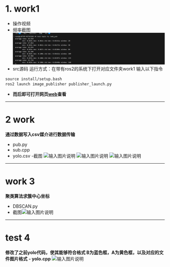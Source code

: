 # 1. work1
- 操作视频
- 频率截图![1](https://github.com/xianuo1/homework/blob/main/%E9%A2%91%E7%8E%87%E6%88%AA%E5%9B%BE.png)
- src源码
运行方式：在带有ros2的系统下打开对应文件夹work1
输入以下指令
```
source install/setup.bash
ros2 launch image_publisher publisher_launch.py
```
- **而后即可打开网页[web](http://localhost:8080/)查看**
---
# 2 work 
**通过数据写入csv媒介进行数据传输**
- pub.py
- sub.cpp
- yolo.csv
-截图
![输入图片说明](/imgs/2025-02-24/mGy8wK7nOVQbNpM7.png)
![输入图片说明](/imgs/2025-02-24/IBpzk4FB34RZtQlJ.png)
![输入图片说明](/imgs/2025-02-24/yAVUKuhXrZSwGdeT.png)
---
# work 3 
**聚类算法求簇中心坐标**
- DBSCAN.py
- 截图![输入图片说明](/imgs/2025-02-24/XTSHZUuf5gDJowtv.png)
---
# test 4 
**修改了之前yolo代码，使其能够符合格式 B为蓝色框，A为黄色框，以及对应的文件图片格式**
**- yolo.cpp**
![输入图片说明](/imgs/2025-02-24/4ptN29hu2QeLFEOT.jpeg)
